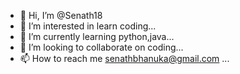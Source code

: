 - 👋 Hi, I’m @Senath18
- 👀 I’m interested in learn coding...
- 🌱 I’m currently learning python,java...
- 💞️ I’m looking to collaborate on coding...
- 📫 How to reach me senathbhanuka@gmail.com ...

<!---
Senath18/Senath18 is a ✨ special ✨ repository because its `README.md` (this file) appears on your GitHub profile.
You can click the Preview link to take a look at your changes.
--->
